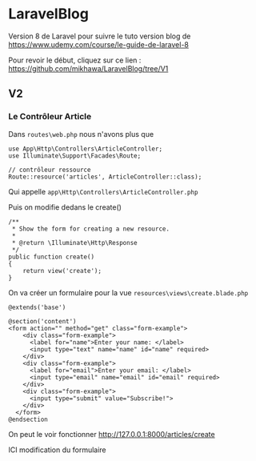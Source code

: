 # LaravelBlog

Version 8 de Laravel pour suivre le tuto version blog de https://www.udemy.com/course/le-guide-de-laravel-8

Pour revoir le début, cliquez sur ce lien : https://github.com/mikhawa/LaravelBlog/tree/V1

## V2

### Le Contrôleur Article

Dans `routes\web.php` nous n'avons plus que

    use App\Http\Controllers\ArticleController;
    use Illuminate\Support\Facades\Route;

    // contrôleur ressource
    Route::resource('articles', ArticleController::class);

Qui appelle `app\Http\Controllers\ArticleController.php`

Puis on modifie dedans le create()

    /**
     * Show the form for creating a new resource.
     *
     * @return \Illuminate\Http\Response
     */
    public function create()
    {
        return view('create');
    }

On va créer un formulaire pour la vue `resources\views\create.blade.php`

    @extends('base')

    @section('content')
    <form action="" method="get" class="form-example">
        <div class="form-example">
          <label for="name">Enter your name: </label>
          <input type="text" name="name" id="name" required>
        </div>
        <div class="form-example">
          <label for="email">Enter your email: </label>
          <input type="email" name="email" id="email" required>
        </div>
        <div class="form-example">
          <input type="submit" value="Subscribe!">
        </div>
      </form>
    @endsection

On peut le voir fonctionner http://127.0.0.1:8000/articles/create

ICI modification du formulaire
